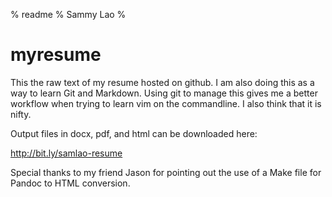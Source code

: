 % readme
% Sammy Lao
% 

myresume
========

This the raw text of my resume hosted on github. I am also doing this as a way to learn Git and Markdown. Using git to manage this gives me a better workflow when trying to learn vim on the commandline. I also think that it is nifty.


Output files in docx, pdf, and html can be downloaded here:

http://bit.ly/samlao-resume


Special thanks to my friend Jason for pointing out the use of a Make file for Pandoc to HTML conversion.
